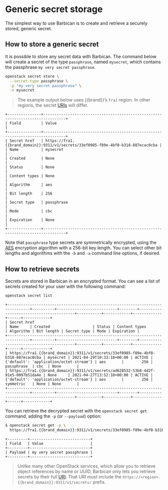 # Generic secret storage

The simplest way to use Barbican is to create and retrieve a securely
stored, generic secret.

## How to store a generic secret

It is possible to store any secret data with Barbican. The command
below will create a secret of the type `passphrase`, named `mysecret`,
which contains the passphrase `my very secret passphrase`.

```bash
openstack secret store \
  --secret-type passphrase \
  -p "my very secret passphrase" \
  -n mysecret
```

> The example output below uses {{brand}}’s `Fra1` region. In
> other regions, the secret
> [URIs](https://en.wikipedia.org/wiki/Uniform_Resource_Identifier)
> will differ.


```
+---------------+--------------------------------------------------------------------------------+
| Field         | Value                                                                          |
+---------------+--------------------------------------------------------------------------------+
| Secret href   | https://fra1.{{brand_domain}}:9311/v1/secrets/33ef0985-f89e-4bf0-b318-887ecac0cba |
| Name          | mysecret                                                                       |
| Created       | None                                                                           |
| Status        | None                                                                           |
| Content types | None                                                                           |
| Algorithm     | aes                                                                            |
| Bit length    | 256                                                                            |
| Secret type   | passphrase                                                                     |
| Mode          | cbc                                                                            |
| Expiration    | None                                                                           |
+---------------+--------------------------------------------------------------------------------+
```

Note that `passphrase` type secrets are symmetrically encrypted, using
the [AES](https://en.wikipedia.org/wiki/Advanced_Encryption_Standard)
encryption algorithm with a 256-bit key length. You can select other
bit lengths and algorithms with the `-b` and `-a` command line
options, if desired.

## How to retrieve secrets

Secrets are stored in Barbican in an encrypted format. You can see
a list of secrets created for your user with the following command:

```bash
openstack secret list
```

```
+--------------------------------------------------------------------------------+----------+---------------------------+--------+-----------------------------------------+-----------+------------+-------------+------+------------+
| Secret href                                                                    | Name     | Created                   | Status | Content types                           | Algorithm | Bit length | Secret type | Mode | Expiration |
+--------------------------------------------------------------------------------+----------+---------------------------+--------+-----------------------------------------+-----------+------------+-------------+------+------------+
| https://fra1.{{brand_domain}}:9311/v1/secrets/33ef0985-f89e-4bf0-b318-887ecac0cba | mysecret | 2021-04-29T10:33:18+00:00 | ACTIVE | {'default': 'application/octet-stream'} | aes       |        256 | passphrase  | cbc  | None       |
| https://fra1.{{brand_domain}}:9311/v1/secrets/ad628532-53b8-4d2f-91e5-0097b51da4e | None     | 2021-04-27T13:52:10+00:00 | ACTIVE | {'default': 'application/octet-stream'} | aes       |        256 | symmetric   | None | None       |
+--------------------------------------------------------------------------------+----------+---------------------------+--------+-----------------------------------------+-----------+------------+-------------+------+------------+
```

You can retrieve the decrypted secret with the `openstack secret get`
command, adding the `-p` (or `--payload`) option:

```bash
$ openstack secret get -p \
  https://fra1.{{brand_domain}}:9311/v1/secrets/33ef0985-f89e-4bf0-b318-887ecac0cba
```

```
+---------+---------------------------+
| Field   | Value                     |
+---------+---------------------------+
| Payload | my very secret passphrase |
+---------+---------------------------+
```

> Unlike many other OpenStack services, which allow you to retrieve
> object references by name or UUID, Barbican only lets you retrieve
> secrets by their full
> [URI](https://en.wikipedia.org/wiki/Uniform_Resource_Identifier).
> That URI must include the
> `https://<region>.{{brand_domain}}:9311/v1/secrets/` prefix.
